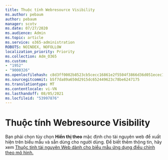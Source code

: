 ```yaml
---
title: Thuộc tính Webresource Visibility
ms.author: pebaum
author: pebaum
manager: scotv
ms.date: 07/27/2020
ms.audience: Admin
ms.topic: article
ms.service: o365-administration
ROBOTS: NOINDEX, NOFOLLOW
localization_priority: Priority
ms.collection: Adm_O365
ms.custom:
- "1952"
- "9000326"
ms.openlocfilehash: c8d3ff0002b8523cb5cecc16861e2f5504f3866d36d051ecec1592dba64fd423
ms.sourcegitcommit: b5f7da89a650d2915dc652449623c78be6247175
ms.translationtype: MT
ms.contentlocale: vi-VN
ms.lasthandoff: 08/05/2021
ms.locfileid: "53997876"
---
```

# <a name="webresource-visibility-property"></a>Thuộc tính Webresource Visibility

Bạn phải chọn tùy chọn **Hiển thị theo** mặc định cho tài nguyên web để xuất hiện trên biểu mẫu và sẵn dùng cho người dùng. Để biết thêm thông tin, hãy xem [Thuộc tính tài nguyên Web dành cho biểu mẫu ứng dụng điều chỉnh theo mô hình.](https://docs.microsoft.com/powerapps/maker/model-driven-apps/web-resource-properties-legacy)